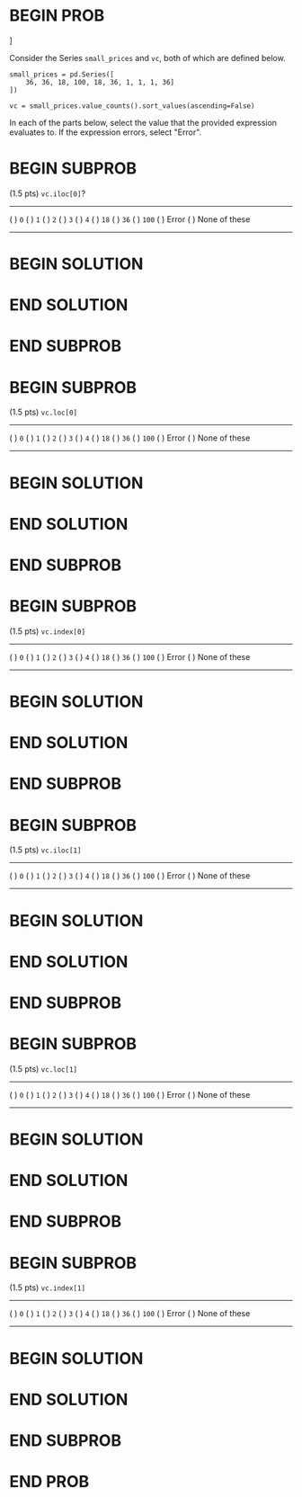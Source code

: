 # BEGIN PROB

\]

Consider the Series `small_prices` and `vc`, both of which are defined
below.


    small_prices = pd.Series([
        36, 36, 18, 100, 18, 36, 1, 1, 1, 36]
    ])

    vc = small_prices.value_counts().sort_values(ascending=False)

In each of the parts below, select the value that the provided
expression evaluates to. If the expression errors, select "Error\".

# BEGIN SUBPROB

(1.5 pts) `vc.iloc[0]`?

  ---------- ---------- ----------- ----------- -------------------
  ( ) `0`    ( ) `1`    ( ) `2`     ( ) `3`     ( ) `4`
  ( ) `18`   ( ) `36`   ( ) `100`   ( ) Error   ( ) None of these
  ---------- ---------- ----------- ----------- -------------------

# BEGIN SOLUTION

# END SOLUTION

# END SUBPROB

# BEGIN SUBPROB

(1.5 pts) `vc.loc[0]`

  ---------- ---------- ----------- ----------- -------------------
  ( ) `0`    ( ) `1`    ( ) `2`     ( ) `3`     ( ) `4`
  ( ) `18`   ( ) `36`   ( ) `100`   ( ) Error   ( ) None of these
  ---------- ---------- ----------- ----------- -------------------

# BEGIN SOLUTION

# END SOLUTION

# END SUBPROB

# BEGIN SUBPROB

(1.5 pts) `vc.index[0]`

  ---------- ---------- ----------- ----------- -------------------
  ( ) `0`    ( ) `1`    ( ) `2`     ( ) `3`     ( ) `4`
  ( ) `18`   ( ) `36`   ( ) `100`   ( ) Error   ( ) None of these
  ---------- ---------- ----------- ----------- -------------------

# BEGIN SOLUTION

# END SOLUTION

# END SUBPROB

# BEGIN SUBPROB

(1.5 pts) `vc.iloc[1]`

  ---------- ---------- ----------- ----------- -------------------
  ( ) `0`    ( ) `1`    ( ) `2`     ( ) `3`     ( ) `4`
  ( ) `18`   ( ) `36`   ( ) `100`   ( ) Error   ( ) None of these
  ---------- ---------- ----------- ----------- -------------------

# BEGIN SOLUTION

# END SOLUTION

# END SUBPROB

# BEGIN SUBPROB

(1.5 pts) `vc.loc[1]`

  ---------- ---------- ----------- ----------- -------------------
  ( ) `0`    ( ) `1`    ( ) `2`     ( ) `3`     ( ) `4`
  ( ) `18`   ( ) `36`   ( ) `100`   ( ) Error   ( ) None of these
  ---------- ---------- ----------- ----------- -------------------

# BEGIN SOLUTION

# END SOLUTION

# END SUBPROB

# BEGIN SUBPROB

(1.5 pts) `vc.index[1]`

  ---------- ---------- ----------- ----------- -------------------
  ( ) `0`    ( ) `1`    ( ) `2`     ( ) `3`     ( ) `4`
  ( ) `18`   ( ) `36`   ( ) `100`   ( ) Error   ( ) None of these
  ---------- ---------- ----------- ----------- -------------------

# BEGIN SOLUTION

# END SOLUTION

# END SUBPROB

# END PROB